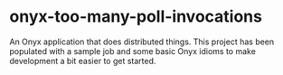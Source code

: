 # onyx-too-many-poll-invocations

An Onyx application that does distributed things. This project has been
populated with a sample job and some basic Onyx idioms to make development
a bit easier to get started.

